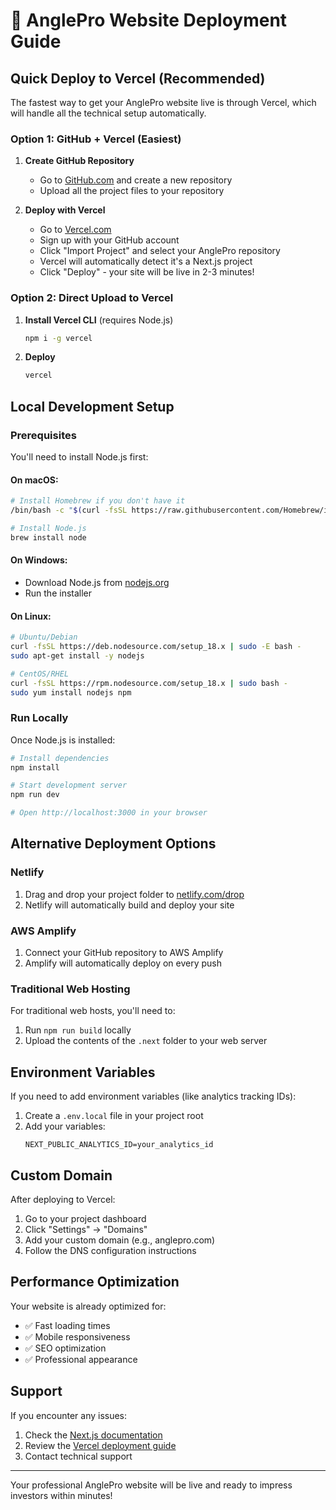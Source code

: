 # 🚀 AnglePro Website Deployment Guide

## Quick Deploy to Vercel (Recommended)

The fastest way to get your AnglePro website live is through Vercel, which will handle all the technical setup automatically.

### Option 1: GitHub + Vercel (Easiest)

1. **Create GitHub Repository**
   - Go to [GitHub.com](https://github.com) and create a new repository
   - Upload all the project files to your repository

2. **Deploy with Vercel**
   - Go to [Vercel.com](https://vercel.com)
   - Sign up with your GitHub account
   - Click "Import Project" and select your AnglePro repository
   - Vercel will automatically detect it's a Next.js project
   - Click "Deploy" - your site will be live in 2-3 minutes!

### Option 2: Direct Upload to Vercel

1. **Install Vercel CLI** (requires Node.js)
   ```bash
   npm i -g vercel
   ```

2. **Deploy**
   ```bash
   vercel
   ```

## Local Development Setup

### Prerequisites

You'll need to install Node.js first:

#### On macOS:
```bash
# Install Homebrew if you don't have it
/bin/bash -c "$(curl -fsSL https://raw.githubusercontent.com/Homebrew/install/HEAD/install.sh)"

# Install Node.js
brew install node
```

#### On Windows:
- Download Node.js from [nodejs.org](https://nodejs.org)
- Run the installer

#### On Linux:
```bash
# Ubuntu/Debian
curl -fsSL https://deb.nodesource.com/setup_18.x | sudo -E bash -
sudo apt-get install -y nodejs

# CentOS/RHEL
curl -fsSL https://rpm.nodesource.com/setup_18.x | sudo bash -
sudo yum install nodejs npm
```

### Run Locally

Once Node.js is installed:

```bash
# Install dependencies
npm install

# Start development server
npm run dev

# Open http://localhost:3000 in your browser
```

## Alternative Deployment Options

### Netlify
1. Drag and drop your project folder to [netlify.com/drop](https://app.netlify.com/drop)
2. Netlify will automatically build and deploy your site

### AWS Amplify
1. Connect your GitHub repository to AWS Amplify
2. Amplify will automatically deploy on every push

### Traditional Web Hosting
For traditional web hosts, you'll need to:
1. Run `npm run build` locally
2. Upload the contents of the `.next` folder to your web server

## Environment Variables

If you need to add environment variables (like analytics tracking IDs):

1. Create a `.env.local` file in your project root
2. Add your variables:
   ```
   NEXT_PUBLIC_ANALYTICS_ID=your_analytics_id
   ```

## Custom Domain

After deploying to Vercel:
1. Go to your project dashboard
2. Click "Settings" → "Domains"
3. Add your custom domain (e.g., anglepro.com)
4. Follow the DNS configuration instructions

## Performance Optimization

Your website is already optimized for:
- ✅ Fast loading times
- ✅ Mobile responsiveness  
- ✅ SEO optimization
- ✅ Professional appearance

## Support

If you encounter any issues:
1. Check the [Next.js documentation](https://nextjs.org/docs)
2. Review the [Vercel deployment guide](https://vercel.com/docs)
3. Contact technical support

---

Your professional AnglePro website will be live and ready to impress investors within minutes! 